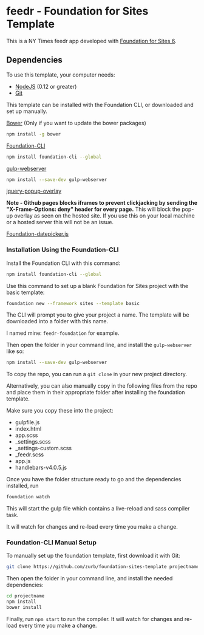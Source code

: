 # feedr - Foundation for Sites Template

This is a NY Times feedr app developed with [Foundation for Sites 6](http://foundation.zurb.com/sites).

## Dependencies

To use this template, your computer needs:

- [NodeJS](https://nodejs.org/en/) (0.12 or greater)
- [Git](https://git-scm.com/)

This template can be installed with the Foundation CLI, or downloaded and set up manually.

[Bower](http://bower.io/) (Only if you want to update the bower packages)
```bash
npm install -g bower
```

[Foundation-CLI](http://foundation.zurb.com/sites/docs/installation.html)
```bash
npm install foundation-cli --global
```

[gulp-webserver](https://www.npmjs.com/package/gulp-webserver)
```bash
npm install --save-dev gulp-webserver
```

[jquery-popup-overlay](https://github.com/vast-engineering/jquery-popup-overlay)

**Note - Github pages blocks iframes to prevent clickjacking by sending the "X-Frame-Options: deny" header for every page.**
This will block the pop-up overlay as seen on the hosted site.  If you use this on your local machine or a hosted server this will not be an issue.

[Foundation-datepicker.js](http://foundation-datepicker.peterbeno.com/example.html)



### Installation Using the Foundation-CLI

Install the Foundation CLI with this command:

```bash
npm install foundation-cli --global
```

Use this command to set up a blank Foundation for Sites project with the basic template:

```bash
foundation new --framework sites --template basic
```

The CLI will prompt you to give your project a name. The template will be downloaded into a folder with this name.

I named mine: ```feedr-foundation``` for example.

Then open the folder in your command line, and install the ```gulp-webserver``` like so:

```bash
npm install --save-dev gulp-webserver
```

To copy the repo, you can run a ```git clone``` in your new project directory.

Alternatively, you can also manually copy in the following files from the repo and place them in their appropriate folder after installing the foundation template.

Make sure you copy these into the project:

* gulpfile.js
* index.html
* app.scss
* _settings.scss
* _settings-custom.scss
* _feedr.scss
* app.js
* handlebars-v4.0.5.js

Once you have the folder structure ready to go and the dependencies installed, run

```bash
foundation watch
```

This will start the gulp file which contains a live-reload and sass compiler task. 

It will watch for changes and re-load every time you make a change.



### Foundation-CLI Manual Setup

To manually set up the foundation template, first download it with Git:

```bash
git clone https://github.com/zurb/foundation-sites-template projectname
```

Then open the folder in your command line, and install the needed dependencies:

```bash
cd projectname
npm install
bower install
```

Finally, run `npm start` to run the compiler. It will watch for changes and re-load every time you make a change.
